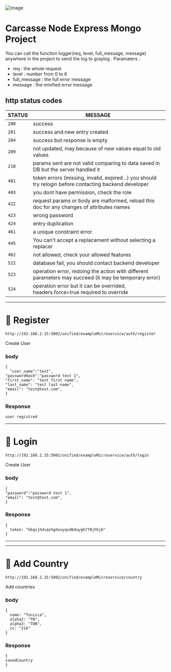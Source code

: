 ![image](https://roam-smart.com/wp-content/uploads/unified-roaming-platform.png)

#  Carcasse Node Express Mongo Project



You can call the function logger(req, level, full_message, message) anywhere in the project to send the log to graylog .
Paramaters :
- req : the whole request
- level : number from 0 to 6
- full_message : the full error message
- message : the minified error message

## http status codes
| STATUS | MESSAGE                                                                                                |
|--------|--------------------------------------------------------------------------------------------------------|
| `200`  | success                                                                                                |
| `201`  | success and new entry created                                                                          |
| `204`  | success but response is empty                                                                          |
| `209`  | not updated, may because of new values equal to old values                                                   |
| `210`  | params sent are not valid comparing to data saved in DB but the server handled it |
| `401`  | token errors (missing, invalid, expired ..) you should try relogin before contacting backend developer |
| `403`  | you dont have permission, check the role                                                               |
| `422`  | request params or body are malformed, reload this doc for any changes of attributes names              |
| `423`  | wrong password              |
| `424`  | entry duplication               |
| `461`  | a unique constraint error               |
| `445`  |You can't accept a replacement without selecting a replacer               |
| `462`  | not allowed, check your allowed features               |
| `522`  | database fail, you should contact backend developer               |
| `523`  | operation error, redoing the action with different parameters may succeed (it may be temporary error)               |
| `524`  | operation error but it can be overrided, headers.force=true required to override               |

-------------------------------------------------------------------------------------------------------------------------------------------------------------------------------------------------------------------------
# &#x1F4D8; Register

``` POST
http://192.168.2.15:5002/unified/exampleMicroservice/auth/register
```

Create User


### body
```
{
  "user_name":"test",
"passwordHash":"password test 1",
"first_name": "test first name",
"last_name": "test last name",
"email": "test@test.com",
}

```

### Response

```
user registred
```

-------------------------------------------------------------------------------------------------------------------------------------------------------------------------------------------------------------------------
# &#x1F4D8; Login

``` POST
http://192.168.2.15:5002/unified/exampleMicroservice/auth/login
```

Create User


### body
```
{
"password":"password test 1",
"email": "test@test.com",
}

```

### Response

```
{
  token: "hbqsjhdvqshgdvuyqsd6duygh778jhhj6"
}
```

-------------------------------------------------------------------------------------------------------------------------------------------------------------------------------------------------------------------------
----------------------------------------------------------


# &#x1F4D8; Add Country

``` POST
http://192.168.2.15:5002/unified/exampleMicroservice/country
```

Add countries
### body
```
{
  name: "Tunisia",
  alpha2: "TN",
  alpha3: "TUN",
  cc: "216"
}

```

### Response

```
{
savedCountry
}
```
